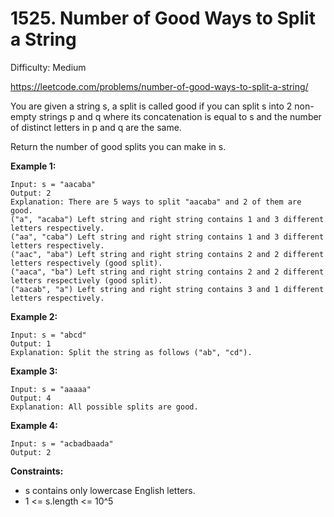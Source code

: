 # 1525. Number of Good Ways to Split a String

Difficulty: Medium

https://leetcode.com/problems/number-of-good-ways-to-split-a-string/

You are given a string s, a split is called good if you can split s into 2 non-empty strings p and q where its concatenation is equal to s and the number of distinct letters in p and q are the same.

Return the number of good splits you can make in s.

**Example 1:**
```
Input: s = "aacaba"
Output: 2
Explanation: There are 5 ways to split "aacaba" and 2 of them are good. 
("a", "acaba") Left string and right string contains 1 and 3 different letters respectively.
("aa", "caba") Left string and right string contains 1 and 3 different letters respectively.
("aac", "aba") Left string and right string contains 2 and 2 different letters respectively (good split).
("aaca", "ba") Left string and right string contains 2 and 2 different letters respectively (good split).
("aacab", "a") Left string and right string contains 3 and 1 different letters respectively.
```

**Example 2:**
```
Input: s = "abcd"
Output: 1
Explanation: Split the string as follows ("ab", "cd").
```

**Example 3:**
```
Input: s = "aaaaa"
Output: 4
Explanation: All possible splits are good.
```

**Example 4:**
```
Input: s = "acbadbaada"
Output: 2
```

**Constraints:**

* s contains only lowercase English letters.
* 1 <= s.length <= 10^5
